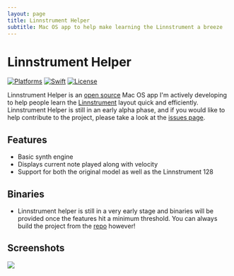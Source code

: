 ```yaml
---
layout: page
title: Linnstrument Helper
subtitle: Mac OS app to help make learning the Linnstrument a breeze
---
```


# Linnstrument Helper

[![Platforms](https://img.shields.io/badge/platforms-macos-teal.svg)](https://apple.com/macos) [![Swift](https://img.shields.io/badge/Swift-5.1-orange.svg)](https://swift.org) [![License](https://img.shields.io/badge/License-GPL-blue.svg)](https://www.gnu.org/licenses/gpl-3.0.en.html)

Linnstrument Helper is an [open source](https://github.com/markjamesm/linnstrument-helper) Mac OS app I'm actively developing to help people learn the [Linnstrument](https://www.rogerlinndesign.com/linnstrument) layout quick and efficiently. Linnstrument Helper is still in an early alpha phase, and if you would like to help contribute to the project, please take a look at the [issues page](https://github.com/markjamesm/linnstrument-helper/issues).

## Features

- Basic synth engine
- Displays current note played along with velocity 
- Support for both the original model as well as the Linnstrument 128


## Binaries

- Linnstrument helper is still in a very early stage and binaries will be provided once the features hit a minimum threshold. You can always build the project from the [repo](https://github.com/markjamesm/linnstrument-helper) however!

## Screenshots

<img src="https://user-images.githubusercontent.com/20845425/80164594-680df800-85a7-11ea-81e4-b70c22a2eb38.png"/>